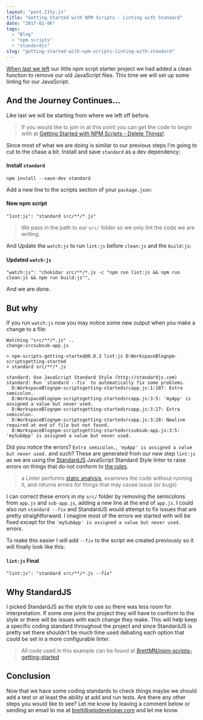 ```yaml
---
layout: "post.11ty.js"
title: "Getting Started with NPM Scripts - Linting with Standard"
date: "2017-01-06"
tags: 
  - "Blog"
  - "npm scripts"
  - "standardjs"
slug: "getting-started-with-npm-scripts-linting-with-standard"
---
```


[When last we left](/2016/12/06/getting-started-with-npm-scripts-watch/) our little npm scrpt starter project we had added a clean function to remove our old JavaScript files. This time we will set up some linting for our JavaScript.

## And the Journey Continues...

Like last we will be starting from where we left off before.

> If you would like to join in at this point you can get the code to begin with at [Getting Started with NPM Scripts - Delete Things!](https://github.com/BrettMN/npm-scripts-getting-started/releases/tag/post03).

Since most of what we are doing is similar to our previous steps I'm going to cut to the chase a bit. Install and save `standard` as a dev dependency:

#### Install `standard`

```
npm install --save-dev standard  
```

Add a new line to the scripts section of your `package.json`:

#### New npm script

```
"lint:js": "standard src/**/*.js"
```

> We pass in the path to our `src/` folder so we only lint the code we are writing.

And Update the `watch:js` to run `lint:js` before `clean:js` and the `build:js`:

#### Updated `watch:js`

```
"watch:js": "chokidar src/**/*.js -c "npm run lint:js && npm run clean:js && npm run build:js"",
```

And we are done.

## But why

If you run `watch:js` now you may notice some new output when you make a change to a file:

```
Watching "src/**/*.js" ..  
change:srcsubsub-app.js

> npm-scripts-getting-started@0.0.3 lint:js D:WorkspaceBlognpm-scriptsgetting-started
> standard src/**/*.js

standard: Use JavaScript Standard Style (http://standardjs.com)  
standard: Run `standard --fix` to automatically fix some problems.  
  D:WorkspaceBlognpm-scriptsgetting-startedsrcapp.js:1:107: Extra semicolon.
  D:WorkspaceBlognpm-scriptsgetting-startedsrcapp.js:3:5: 'myApp' is assigned a value but never used.
  D:WorkspaceBlognpm-scriptsgetting-startedsrcapp.js:3:27: Extra semicolon.
  D:WorkspaceBlognpm-scriptsgetting-startedsrcapp.js:3:28: Newline required at end of file but not found.
  D:WorkspaceBlognpm-scriptsgetting-startedsrcsubsub-app.js:3:5: 'mySubApp' is assigned a value but never used.
```

Did you notice the errors? `Extra semicolon.`, `'myApp' is assigned a value but never used.` and such? These are generated from our new step `lint:js` as we are using the [StandardJS](http://standardjs.com) JavaScript Standard Style linter to raise errors on things that do not conform to [the rules](http://standardjs.com/rules.html).

> a Linter performs [static analysis](https://en.wikipedia.org/wiki/Static_program_analysis), examines the code without running it, and returns errors for things that may cause issue (or bugs)

I can correct these errors in my `src/` folder by removing the semicolons from `app.js` and `sub-app.js`, adding a new line at the end of `app.js`. I could also run `standard --fix` and StandardJS would attempt to fix issues that are pretty straightforward. I imagine most of the errors we started with will be fixed except for the `'mySubApp' is assigned a value but never used.` errors.

To make this easier I will add `--fix` to the script we created previously so it will finally look like this:

#### `lint:js` Final

```
"lint:js": "standard src/**/*.js --fix"
```

## Why StandardJS

I picked StandardJS as the style to use so there was less room for interpretation. If some one joins the project they will have to conform to the style or there will be issues with each change they make. This will help keep a specific coding standard throughout the project and since StandardJS is pretty set there shouldn't be much time used debating each option that could be set in a more configurable linter.

> All code used in this example can be found at [BrettMN/npm-scripts-getting-started](https://github.com/BrettMN/npm-scripts-getting-started)

## Conclusion

Now that we have some coding standards to check things maybe we should add a test or at least the ability at add and run tests. Are there any other steps you would like to see? Let me know by leaving a comment below or sending an email to me at [brett@wipdeveloper.com](mailto:brett@wipdeveloper.com) and let me know.
